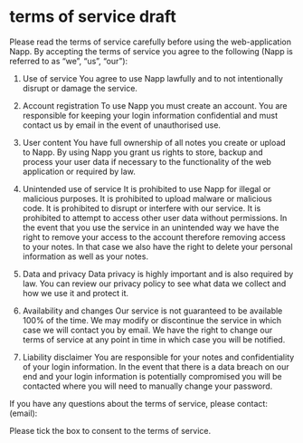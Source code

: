 # terms of service draft
Please read the terms of service carefully before using the web-application Napp. By accepting the terms of service you agree to the following (Napp is referred to as “we”, “us”, “our”):

1)	Use of service
	You agree to use Napp lawfully and to not intentionally disrupt or damage the service.

2)	Account registration
	To use Napp you must create an account.
You are responsible for keeping your login information confidential and must contact us by email in the event of unauthorised use.

3)	User content
	You have full ownership of all notes you create or upload to Napp.
	By using Napp you grant us rights to store, backup and process your user data if necessary to the functionality of the web application or required by law.

4)	Unintended use of service
		It is prohibited to use Napp for illegal or malicious purposes.
		It is prohibited to upload malware or malicious code.
		It is prohibited to disrupt or interfere with our service.
		It is prohibited to attempt to access other user data without permissions.
		In the event that you use the service in an unintended way we have the right to remove your access to the account therefore removing access to your notes. In that case we also have the right to delete your personal information as well as your notes.

5)	Data and privacy
		Data privacy is highly important and is also required by law. You can review our privacy policy to see what data we collect and how we use it and protect it.

6)	Availability and changes
		Our service is not guaranteed to be available 100% of the time.
		We may modify or discontinue the service in which case we will contact you by email.
		We have the right to change our terms of service at any point in time in which case you will be notified.

7)	Liability disclaimer
		You are responsible for your notes and confidentiality of your login information. In the event that there is a data breach on our end and your login information is potentially compromised you will be contacted where you will need to manually change your password.
		
If you have any questions about the terms of service, please contact:
(email):

Please tick the box to consent to the terms of service.
